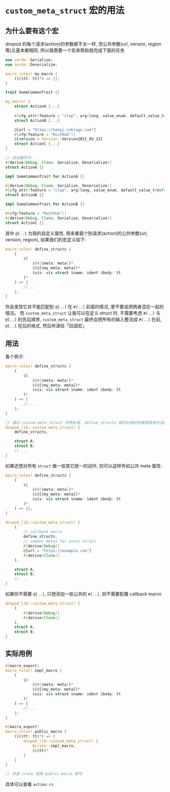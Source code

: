 # `custom_meta_struct` 宏的用法

## 为什么要有这个宏

dnspod 的每个请求(action)的参数都不太一样, 但公共参数(url, version, region 等)又基本都相同, 
所以我需要一个宏来帮助我完成下面的任务  

```rust
use serde::Serialize;
use serde::Deserialize;

macro_rules! my_macro {
    ($($tt: tt)*) => {};
}

trait SomeCommonTrait {}

my_macro! {
    struct ActionA {...}
    
    #[cfg_attr(feature = "clap", arg(long, value_enum, default_value_t=Default::default()))]
    struct ActionB {...}

    @[url = "https://hangj.cnblogs.com"]
    #[cfg(feature = "RustHub")]
    @[version = Version::Version2021_03_23]
    struct ActionC {...}
}

// 自动展开为:
#[derive(Debug, Clone, Serialize, Deserialize)]
struct ActionA {}

impl SomeCommonTrait for ActionA {}

#[derive(Debug, Clone, Serialize, Deserialize)]
#[cfg_attr(feature = "clap", arg(long, value_enum, default_value_t=Default::default()))]
struct ActionB {}

impl SomeCommonTrait for ActionB {}

#[cfg(feature = "RustHub")]
#[derive(Debug, Clone, Serialize, Deserialize)]
struct ActionC {}
```

其中 `@[..]` 为我的自定义属性, 用来重载个别请求(action)的公共参数(url, version, region), 
如果我们的宏定义如下:

```rust
macro_rules! define_structs {
    (
        $(
            $(#[$meta: meta])*
            $(@[$my_meta: meta])*
            $vis: vis struct $name: ident $body: tt
        )*
    ) => {
        // ...
    };
}
```

你会发现它并不能匹配到 `@[..]` 在 `#[..]` 前面的情况, 更不要说把两者混在一起的情况。
而 `custom_meta_struct` 让我可以在定义 struct 时, 不需要考虑 `#[..]` 与 `@[..]` 的先后顺序, 
`custom_meta_struct` 最终会把所有的输入整流成 `#[..]` 在前, `@[..]` 在后的格式, 然后传递给「回调宏」  

## 用法

看个例子:

```rust
macro_rules! define_structs {
    (
        $(
            $(#[$meta: meta])*
            $(@[$my_meta: meta])*
            $vis: vis struct $name: ident $body: tt
        )*
    ) => {
        // ...
    };
}

// 通过 custom_meta_struct 的预处理, define_structs 就可以很好的接收原来无法匹配的内容了
dnspod_lib::custom_meta_struct! {
    define_structs,

    struct A;
    struct B;
    // ...
}
```

如果还想对所有 `struct` 做一些其它统一的动作, 则可以这样传如公共 meta 属性:

```rust
macro_rules! define_structs {
    (
        $(
            $(#[$meta: meta])*
            $(@[$my_meta: meta])*
            $vis: vis struct $name: ident $body: tt
        )*
    ) => {};
}

dnspod_lib::custom_meta_struct! {
    (
        // callback macro
        define_structs,
        // common metas for every struct
        #[derive(Debug)]
        @[url = "https://example.com"]
        #[derive(Clone)]
    ),

    struct A;
    struct B;
    // ...
}
```

如果你不需要 `@[..]`, 只想添加一些公共的 `#[..]`, 则不需要配置 callback macro  

```rust
dnspod_lib::custom_meta_struct! {
    (
        #[derive(Debug)]
        #[derive(Clone)]
    ),
    struct A;
    struct B;
}
```

## 实际用例

```rust
#[macro_export]
macro_rules! impl_macro {
    (
        $(
            $(#[$meta: meta])*
            $(@[$my_meta: meta])*
            $vis: vis struct $name: ident $body: tt
        )*
    ) => {
        // ...
    };
}

#[macro_export]
macro_rules! public_macro {
    ($($tt: tt)*) => {
        dnspod_lib::custom_meta_struct! {
            $crate::impl_macro,
            $($tt)*
        }
    }
}

// 外部 crate 调用 public_macro 即可
```

具体可以查看 `action.rs`